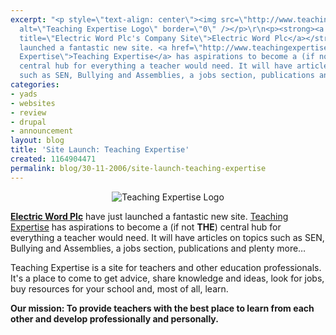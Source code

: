 ```yaml
---
excerpt: "<p style=\"text-align: center\"><img src=\"http://www.teachingexpertise.com/sites/teachingexpertise.com/themes/tex/images/teachingexpertise-logo.png\"
  alt=\"Teaching Expertise Logo\" border=\"0\" /></p>\r\n<p><strong><a href=\"http://www.electricwordplc.com\"
  title=\"Electric Word Plc's Company Site\">Electric Word Plc</a></strong> have just
  launched a fantastic new site. <a href=\"http://www.teachingexpertise.com\" title=\"Teaching
  Expertise\">Teaching Expertise</a> has aspirations to become a (if not <b>THE</b>)
  central hub for everything a teacher would need. It will have articles on topics
  such as SEN, Bullying and Assemblies, a jobs section, publications and plenty more&hellip;</p>"
categories:
- yads
- websites
- review
- drupal
- announcement
layout: blog
title: 'Site Launch: Teaching Expertise'
created: 1164904471
permalink: blog/30-11-2006/site-launch-teaching-expertise
---
```

<p style="text-align: center"><img src="http://www.teachingexpertise.com/sites/teachingexpertise.com/themes/tex/images/teachingexpertise-logo.png" alt="Teaching Expertise Logo" border="0" /></p>
<p><strong><a href="http://www.electricwordplc.com" title="Electric Word Plc's Company Site">Electric Word Plc</a></strong> have just launched a fantastic new site. <a href="http://www.teachingexpertise.com" title="Teaching Expertise">Teaching Expertise</a> has aspirations to become a (if not <b>THE</b>) central hub for everything a teacher would need. It will have articles on topics such as SEN, Bullying and Assemblies, a jobs section, publications and plenty more&hellip;</p>
<!--break-->
<p>Teaching Expertise is a site for teachers and other education professionals. It's a place to come to get advice, share knowledge and ideas, look for jobs, buy resources for your school and, most of all, learn.</p>
<p><strong>Our mission: To provide teachers with the best place to learn from each other and develop professionally and personally.</strong></p>
